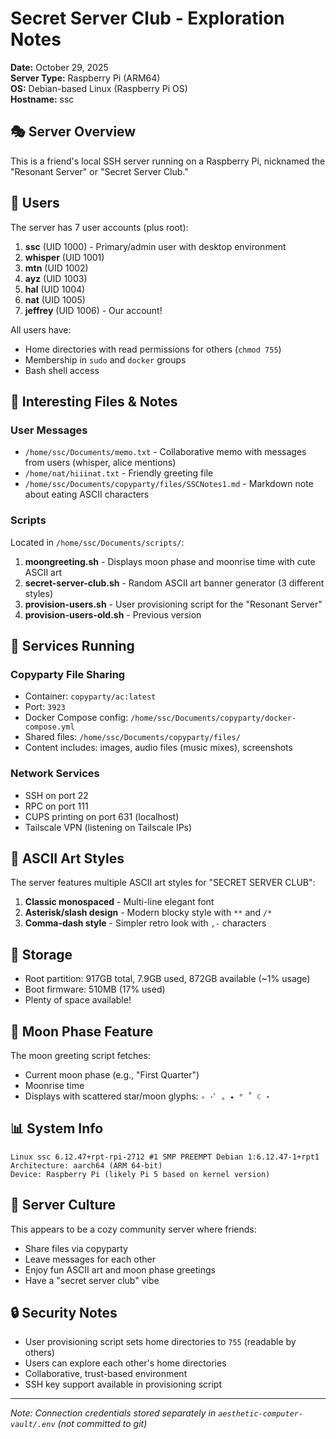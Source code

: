 # Secret Server Club - Exploration Notes

**Date:** October 29, 2025  
**Server Type:** Raspberry Pi (ARM64)  
**OS:** Debian-based Linux (Raspberry Pi OS)  
**Hostname:** ssc

## 🎭 Server Overview

This is a friend's local SSH server running on a Raspberry Pi, nicknamed the "Resonant Server" or "Secret Server Club."

## 👥 Users

The server has 7 user accounts (plus root):

1. **ssc** (UID 1000) - Primary/admin user with desktop environment
2. **whisper** (UID 1001)
3. **mtn** (UID 1002)
4. **ayz** (UID 1003)
5. **hal** (UID 1004)
6. **nat** (UID 1005)
7. **jeffrey** (UID 1006) - Our account!

All users have:
- Home directories with read permissions for others (`chmod 755`)
- Membership in `sudo` and `docker` groups
- Bash shell access

## 📂 Interesting Files & Notes

### User Messages
- `/home/ssc/Documents/memo.txt` - Collaborative memo with messages from users (whisper, alice mentions)
- `/home/nat/hiiinat.txt` - Friendly greeting file
- `/home/ssc/Documents/copyparty/files/SSCNotes1.md` - Markdown note about eating ASCII characters

### Scripts
Located in `/home/ssc/Documents/scripts/`:

1. **moongreeting.sh** - Displays moon phase and moonrise time with cute ASCII art
2. **secret-server-club.sh** - Random ASCII art banner generator (3 different styles)
3. **provision-users.sh** - User provisioning script for the "Resonant Server"
4. **provision-users-old.sh** - Previous version

## 🐳 Services Running

### Copyparty File Sharing
- Container: `copyparty/ac:latest`
- Port: `3923`
- Docker Compose config: `/home/ssc/Documents/copyparty/docker-compose.yml`
- Shared files: `/home/ssc/Documents/copyparty/files/`
- Content includes: images, audio files (music mixes), screenshots

### Network Services
- SSH on port 22
- RPC on port 111
- CUPS printing on port 631 (localhost)
- Tailscale VPN (listening on Tailscale IPs)

## 🎨 ASCII Art Styles

The server features multiple ASCII art styles for "SECRET SERVER CLUB":

1. **Classic monospaced** - Multi-line elegant font
2. **Asterisk/slash design** - Modern blocky style with `**` and `/*`
3. **Comma-dash style** - Simpler retro look with `,-` characters

## 💾 Storage

- Root partition: 917GB total, 7.9GB used, 872GB available (~1% usage)
- Boot firmware: 510MB (17% used)
- Plenty of space available!

## 🌙 Moon Phase Feature

The moon greeting script fetches:
- Current moon phase (e.g., "First Quarter")
- Moonrise time
- Displays with scattered star/moon glyphs: `✧ ･ﾟ ｡ ✦ ° ˚ ☾ ⋆`

## 📊 System Info

```
Linux ssc 6.12.47+rpt-rpi-2712 #1 SMP PREEMPT Debian 1:6.12.47-1+rpt1
Architecture: aarch64 (ARM 64-bit)
Device: Raspberry Pi (likely Pi 5 based on kernel version)
```

## 🎪 Server Culture

This appears to be a cozy community server where friends:
- Share files via copyparty
- Leave messages for each other
- Enjoy fun ASCII art and moon phase greetings
- Have a "secret server club" vibe

## 🔒 Security Notes

- User provisioning script sets home directories to `755` (readable by others)
- Users can explore each other's home directories
- Collaborative, trust-based environment
- SSH key support available in provisioning script

---

*Note: Connection credentials stored separately in `aesthetic-computer-vault/.env` (not committed to git)*
